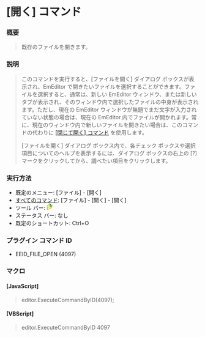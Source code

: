 # \[開く\] コマンド

### 概要

> 既存のファイルを開きます。

### 説明

> このコマンドを実行すると、\[ファイルを開く\] ダイアログ ボックスが表示され、EmEditor
> で開きたいファイルを選択することができます。ファイルを選択すると、通常は、新しい EmEditor
> ウィンドウ、または新しいタブが表示され、そのウィンドウ内で選択したファイルの中身が表示されます。ただし、現在の EmEditor
> ウィンドウが無題でまだ文字が入力されていない状態の場合は、現在の EmEditor
> 内でファイルが開かれます。常に、現在のウィンドウ内で新しいファイルを開きたい場合は、このコマンドの代わりに
> [\[閉じて開く\] コマンド](file_close_open) を使用します。
>
> \[ファイルを開く\] ダイアログ ボックス内で、各チェック ボックスや選択項目についてのヘルプを表示するには、ダイアログ ボックスの右上の \[?\]
> マークをクリックしてから、調べたい項目をクリックします。

### 実行方法

- 既定のメニュー: \[ファイル\] \- \[開く\]
- [すべてのコマンド](../../glossary/allcommands): \[ファイル\] \- \[開く\] \- \[開く\]
- ツール バー: ![](../../images/fileopen.gif)
- ステータス バー: なし
- 既定のショートカット: Ctrl+O

### プラグイン コマンド ID

- EEID\_FILE\_OPEN (4097)

### マクロ

#### \[JavaScript\]

> editor.ExecuteCommandByID(4097);

#### \[VBScript\]

> editor.ExecuteCommandByID 4097
